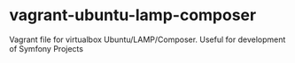 # vagrant-ubuntu-lamp-composer
Vagrant file for virtualbox Ubuntu/LAMP/Composer. Useful for development of Symfony Projects 
